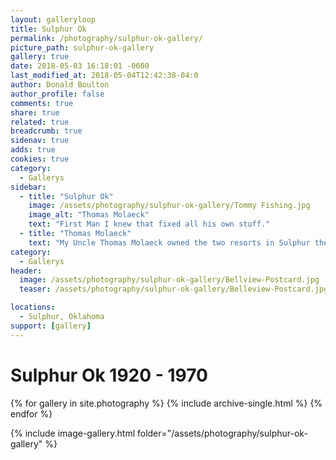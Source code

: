 ```yaml
---
layout: galleryloop
title: Sulphur Ok
permalink: /photography/sulphur-ok-gallery/
picture_path: sulphur-ok-gallery
gallery: true
date: 2018-05-03 16:18:01 -0600
last_modified_at: 2018-05-04T12:42:38-04:0
author: Donald Boulton
author_profile: false
comments: true
share: true
related: true
breadcrumb: true
sidenav: true
adds: true
cookies: true
category:
  - Gallerys
sidebar:
  - title: "Sulphur Ok"
    image: /assets/photography/sulphur-ok-gallery/Tommy Fishing.jpg
    image_alt: "Thomas Molaeck"
    text: "First Man I knew that fixed all his own stuff."
  - title: "Thomas Molaeck"
    text: "My Uncle Thomas Molaeck owned the two resorts in Sulphur the Vendome and Belview. Spent every summer helping with the pools and resorts started painting the pools with white wash when I was 3. First Man I knew that fixed all his own stuff. If you own it you better be able to fix it!"
category:
  - Gallerys
header:
  image: /assets/photography/sulphur-ok-gallery/Bellview-Postcard.jpg
  teaser: /assets/photography/sulphur-ok-gallery/Belleview-Postcard.jpg

locations:
  - Sulphur, Oklahoma
support: [gallery]
---
```

# Sulphur Ok 1920 - 1970

{% for gallery in site.photography %}
  {% include archive-single.html %}
{% endfor %}

{% include image-gallery.html folder="/assets/photography/sulphur-ok-gallery" %}